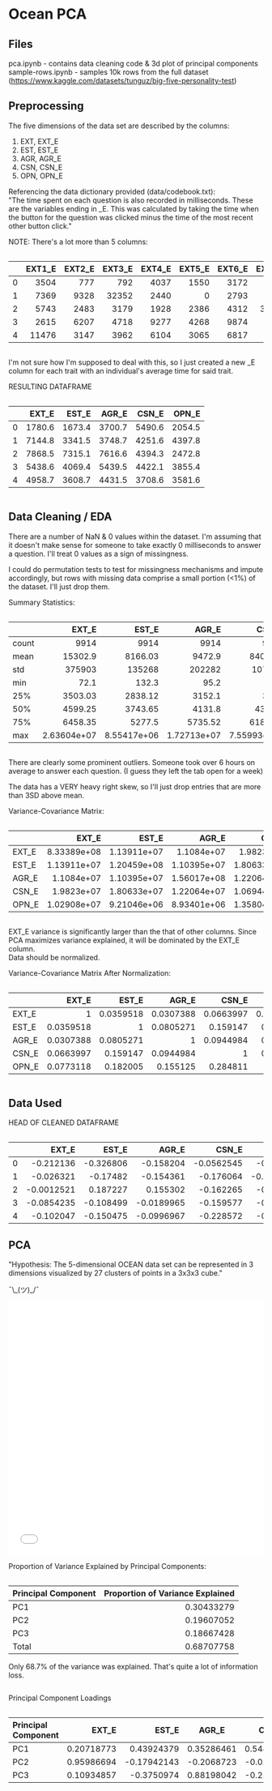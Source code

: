 # Ocean PCA

## Files

pca.ipynb - contains data cleaning code & 3d plot of principal components  
sample-rows.ipynb - samples 10k rows from the full dataset (https://www.kaggle.com/datasets/tunguz/big-five-personality-test)

## Preprocessing

The five dimensions of the data set are described by the columns:

1. EXT, EXT_E
2. EST, EST_E
3. AGR, AGR_E
4. CSN, CSN_E
5. OPN, OPN_E

Referencing the data dictionary provided (data/codebook.txt):  
"The time spent on each question is also recorded in milliseconds. These are the variables ending in \_E. This was calculated by taking the time when the button for the question was clicked minus the time of the most recent other button click."

NOTE: There's a lot more than 5 columns:

<div markdown="1" style="
    display: block; 
    width: 100%; 
    overflow-x:auto
">

|     | EXT1_E | EXT2_E | EXT3_E | EXT4_E | EXT5_E | EXT6_E | EXT7_E | EXT8_E | EXT9_E | EXT10_E | EST1_E | EST2_E | EST3_E | EST4_E | EST5_E | EST6_E | EST7_E | EST8_E | EST9_E | EST10_E | AGR1_E | AGR2_E | AGR3_E | AGR4_E | AGR5_E | AGR6_E | AGR7_E | AGR8_E | AGR9_E | AGR10_E | CSN1_E | CSN2_E | CSN3_E | CSN4_E | CSN5_E | CSN6_E | CSN7_E | CSN8_E | CSN9_E | CSN10_E | OPN1_E | OPN2_E | OPN3_E | OPN4_E | OPN5_E | OPN6_E | OPN7_E | OPN8_E | OPN9_E | OPN10_E |
| --: | -----: | -----: | -----: | -----: | -----: | -----: | -----: | -----: | -----: | ------: | -----: | -----: | -----: | -----: | -----: | -----: | -----: | -----: | -----: | ------: | -----: | -----: | -----: | -----: | -----: | -----: | -----: | -----: | -----: | ------: | -----: | -----: | -----: | -----: | -----: | -----: | -----: | -----: | -----: | ------: | -----: | -----: | -----: | -----: | -----: | -----: | -----: | -----: | -----: | ------: |
|   0 |   3504 |    777 |    792 |   4037 |   1550 |   3172 |    718 |    751 |    929 |    1576 |   1853 |   2438 |    918 |   1432 |   3773 |   1943 |   1192 |    784 |   1132 |    1269 |   1457 |   1808 |   1940 |   1607 |   4445 |  18342 |   1296 |   1341 |   1928 |    2843 |    839 |  40453 |    999 |   3050 |   2377 |   1312 |   2884 |    977 |    991 |    1024 |    879 |   1896 |   2151 |   3589 |   1040 |   1838 |   1832 |   1635 |   1449 |    4236 |
|   1 |   7369 |   9328 |  32352 |   2440 |      0 |   2793 |   2952 |   6757 |   5376 |    2081 |   3130 |   2432 |   2759 |   2681 |   9033 |   2253 |   2583 |   2800 |   3056 |    2688 |   4598 |   1985 |   3320 |   1769 |   5095 |   4263 |   2832 |   4650 |   2840 |    6135 |   2433 |  11713 |   1952 |   4116 |   8713 |   4706 |   2712 |   1558 |   1301 |    3312 |  10551 |   3032 |   2188 |   3320 |   4817 |   8166 |   3644 |   4408 |   2570 |    1282 |
|   2 |   5743 |   2483 |   3179 |   1928 |   2386 |   4312 |  37930 |   5480 |   3312 |   11932 |   2809 |   3813 |  13646 |      0 |  15644 |   2676 |   1912 |  18584 |  12081 |    1986 |   1340 |   1557 |   3060 |  11422 |   1715 |   2189 |   1233 |   2328 |    977 |   50345 |   2057 |  10867 |   1400 |   1879 |   1575 |   2452 |   1692 |  19053 |      0 |    2968 |   1866 |   1665 |   3831 |   2367 |   1979 |   1782 |   4436 |   1963 |   2788 |    2051 |
|   3 |   2615 |   6207 |   4718 |   9277 |   4268 |   9874 |   5894 |   3154 |   2754 |    5625 |   8257 |   3382 |   5822 |   4442 |   4076 |   2926 |   5760 |   2297 |   2098 |    1634 |   4905 |   2982 |   9363 |   2516 |   3424 |  14042 |   3368 |   3818 |   7256 |    2721 |   7107 |   4277 |   7453 |   2594 |   3134 |   4094 |   4124 |   3320 |   4600 |    3518 |   6517 |   3408 |   4282 |   2696 |   5798 |   5680 |   3068 |   2467 |   2626 |    2012 |
|   4 |  11476 |   3147 |   3962 |   6104 |   3065 |   6817 |   3354 |   2286 |   5751 |    3625 |   2626 |   2425 |   2551 |   2457 |   3908 |   3169 |   1978 |   4317 |   4046 |    8610 |   5178 |   4551 |   3530 |   5492 |   7056 |   4090 |   3303 |   5084 |   3331 |    2700 |   5341 |   1299 |   3175 |   4061 |   5031 |   4757 |   2654 |   3521 |   4262 |    2985 |   3547 |   3545 |   2431 |   3839 |   9352 |   5067 |   2448 |   2119 |   1825 |    1643 |

</div>

I'm not sure how I'm supposed to deal with this, so I just created a new \_E column for each trait with an individual's average time for said trait.

RESULTING DATAFRAME

<div markdown="1" style="
    display: block; 
    width: 100%; 
    overflow-x:auto
">

|     |  EXT_E |  EST_E |  AGR_E |  CSN_E |  OPN_E |
| --: | -----: | -----: | -----: | -----: | -----: |
|   0 | 1780.6 | 1673.4 | 3700.7 | 5490.6 | 2054.5 |
|   1 | 7144.8 | 3341.5 | 3748.7 | 4251.6 | 4397.8 |
|   2 | 7868.5 | 7315.1 | 7616.6 | 4394.3 | 2472.8 |
|   3 | 5438.6 | 4069.4 | 5439.5 | 4422.1 | 3855.4 |
|   4 | 4958.7 | 3608.7 | 4431.5 | 3708.6 | 3581.6 |

</div>

## Data Cleaning / EDA

There are a number of NaN & 0 values within the dataset. I'm assuming that it doesn't make sense for someone to take exactly 0 milliseconds to answer a question. I'll treat 0 values as a sign of missingness.

I could do permutation tests to test for missingness mechanisms and impute accordingly, but rows with missing data comprise a small portion (<1%) of the dataset. I'll just drop them.

Summary Statistics:

<div markdown="1" style="
    display: block; 
    width: 100%; 
    overflow-x:auto
">

|       |       EXT_E |       EST_E |       AGR_E |       CSN_E |       OPN_E |
| :---- | ----------: | ----------: | ----------: | ----------: | ----------: |
| count |        9914 |        9914 |        9914 |        9914 |        9914 |
| mean  |     15302.9 |     8166.03 |      9472.9 |     8403.17 |     5752.01 |
| std   |      375903 |      135268 |      202282 |      107314 |     27974.2 |
| min   |        72.1 |       132.3 |        95.2 |        40.2 |          68 |
| 25%   |     3503.03 |     2838.12 |      3152.1 |        3260 |     2848.75 |
| 50%   |     4599.25 |     3743.65 |      4131.8 |      4357.1 |     3780.55 |
| 75%   |     6458.35 |      5277.5 |     5735.52 |     6189.85 |        5250 |
| max   | 2.63604e+07 | 8.55417e+06 | 1.72713e+07 | 7.55993e+06 | 2.13966e+06 |

</div>

There are clearly some prominent outliers. Someone took over 6 hours on average to answer each question. (I guess they left the tab open for a week)

The data has a VERY heavy right skew, so I'll just drop entries that are more than 3SD above mean.

Variance-Covariance Matrix:

<div markdown="1" style="
    display: block; 
    width: 100%; 
    overflow-x:auto
">

|       |       EXT_E |       EST_E |       AGR_E |       CSN_E |       OPN_E |
| :---- | ----------: | ----------: | ----------: | ----------: | ----------: |
| EXT_E | 8.33389e+08 | 1.13911e+07 |  1.1084e+07 |  1.9823e+07 | 1.02908e+07 |
| EST_E | 1.13911e+07 | 1.20459e+08 | 1.10395e+07 | 1.80633e+07 | 9.21046e+06 |
| AGR_E |  1.1084e+07 | 1.10395e+07 | 1.56017e+08 | 1.22064e+07 | 8.93401e+06 |
| CSN_E |  1.9823e+07 | 1.80633e+07 | 1.22064e+07 | 1.06944e+08 | 1.35804e+07 |
| OPN_E | 1.02908e+07 | 9.21046e+06 | 8.93401e+06 | 1.35804e+07 | 2.12597e+07 |

</div>

EXT_E variance is significantly larger than the that of other columns. Since PCA maximizes variance explained, it will be dominated by the EXT_E column.  
Data should be normalized.

Variance-Covariance Matrix After Normalization:

<div markdown="1" style="
    display: block; 
    width: 100%; 
    overflow-x:auto
">

|       |     EXT_E |     EST_E |     AGR_E |     CSN_E |     OPN_E |
| :---- | --------: | --------: | --------: | --------: | --------: |
| EXT_E |         1 | 0.0359518 | 0.0307388 | 0.0663997 | 0.0773118 |
| EST_E | 0.0359518 |         1 | 0.0805271 |  0.159147 |  0.182005 |
| AGR_E | 0.0307388 | 0.0805271 |         1 | 0.0944984 |  0.155125 |
| CSN_E | 0.0663997 |  0.159147 | 0.0944984 |         1 |  0.284811 |
| OPN_E | 0.0773118 |  0.182005 |  0.155125 |  0.284811 |         1 |

</div>

## Data Used

HEAD OF CLEANED DATAFRAME

<div markdown="1" style="
    display: block; 
    width: 100%; 
    overflow-x:auto
">

|     |      EXT_E |     EST_E |      AGR_E |      CSN_E |      OPN_E |
| --: | ---------: | --------: | ---------: | ---------: | ---------: |
|   0 |  -0.212136 | -0.326806 |  -0.158204 | -0.0562545 |  -0.604234 |
|   1 |  -0.026321 |  -0.17482 |  -0.154361 |  -0.176064 | -0.0960173 |
|   2 | -0.0012521 |  0.187227 |   0.155302 |  -0.162265 |  -0.513513 |
|   3 | -0.0854235 | -0.108499 | -0.0189965 |  -0.159577 |  -0.213654 |
|   4 |  -0.102047 | -0.150475 | -0.0996967 |  -0.228572 |  -0.273036 |

## PCA

"Hypothesis: The 5-dimensional OCEAN data set can be represented in 3 dimensions visualized by 27 clusters of points in a 3x3x3 cube."

¯\\\_(ツ)\_/¯

<iframe src="images/pca-normalized.html" width="100%" height="500px" frameBorder=0></iframe>

Proportion of Variance Explained by Principal Components:

<div markdown="1" style="
    display: block; 
    width: 100%; 
    overflow-x:auto
">

| Principal Component | Proportion of Variance Explained |
| :------------------ | -------------------------------: |
| PC1                 |                       0.30433279 |
| PC2                 |                       0.19607052 |
| PC3                 |                       0.18667428 |
| Total               |                       0.68707758 |

Only 68.7% of the variance was explained. That's quite a lot of information loss.

</div>

Principal Component Loadings

<div markdown="1" style="
    display: block; 
    width: 100%; 
    overflow-x:auto
">

| Principal Component |      EXT_E |       EST_E | AGR_E      | CSN_E       | OPN_E       |
| :------------------ | ---------: | ----------: | ---------- | ----------- | ----------- |
| PC1                 | 0.20718773 |  0.43924379 | 0.35286461 | 0.54424389  | 0.58602329  |
| PC2                 | 0.95986694 | -0.17942143 | -0.2068723 | -0.02957813 | -0.05284308 |
| PC3                 | 0.10934857 |  -0.3750974 | 0.88198042 | -0.25915338 | -0.04790511 |

</div>
